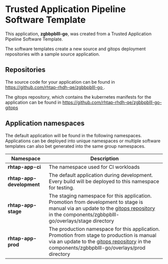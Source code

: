 # Trusted Application Pipeline Software Template

This application, **zgbbpblll-go**, was created from a Trusted Application Pipeline Software Template.

The software templates create a new source and gitops deployment repositories with a sample source application. 

## Repositories

The source code for your application can be found in [https://github.com/rhtap-rhdh-qe/zgbbpblll-go ](https://github.com/rhtap-rhdh-qe/zgbbpblll-go ).
 
The gitops repository, which contains the kubernetes manifests for the application can be found in 
[https://github.com/rhtap-rhdh-qe/zgbbpblll-go-gitops ](https://github.com/rhtap-rhdh-qe/zgbbpblll-go-gitops ) 

## Application namespaces 

The default application will be found in the following namespaces. Applications can be deployed into unique namespaces or multiple software templates can also bet generated into the same group namespaces.  

|  Namespace   |  Description   |  
| -------- | -------- |
| **rhtap-app-ci** | The namespace used for CI workloads |
| **rhtap-app-development** | The default application during development. Every build will be deployed to this namespace for testing. |
| **rhtap-app-stage** | The staging namespace for this application. Promotion from development to stage is manual via an update to the [gitops repository](https://github.com/rhtap-rhdh-qe/zgbbpblll-go-gitops ) in the components/zgbbpblll-go/overlays/stage directory |
| **rhtap-app-prod** | The production namespace for this application. Promotion from stage to production is manual via an update to the [gitops repository](https://github.com/rhtap-rhdh-qe/zgbbpblll-go-gitops ) in the components/zgbbpblll-go/overlays/prod directory |